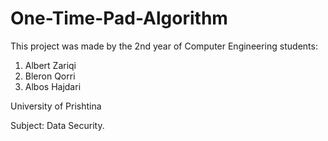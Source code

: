 # One-Time-Pad-Algorithm
This project was made by the 2nd year of Computer Engineering students:
1. Albert Zariqi
2. Bleron Qorri
3. Albos Hajdari

University of Prishtina

Subject: Data Security.
